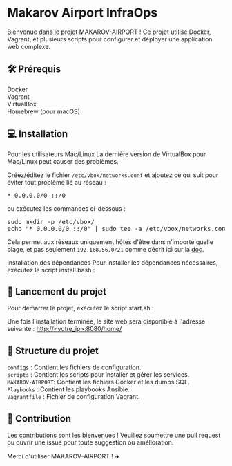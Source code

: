 # Makarov Airport InfraOps

Bienvenue dans le projet MAKAROV-AIRPORT ! Ce projet utilise Docker, Vagrant, et plusieurs scripts pour configurer et déployer une application web complexe.

## 🛠️ Prérequis 
Docker  
Vagrant  
VirtualBox  
Homebrew (pour macOS)
## 💻 Installation 
Pour les utilisateurs Mac/Linux
La dernière version de VirtualBox pour Mac/Linux peut causer des problèmes.

Créez/éditez le fichier `/etc/vbox/networks.conf` et ajoutez ce qui suit pour éviter tout problème lié au réseau :

<pre>* 0.0.0.0/0 ::/0</pre>
ou exécutez les commandes ci-dessous :
<pre>sudo mkdir -p /etc/vbox/
echo "* 0.0.0.0/0 ::/0" | sudo tee -a /etc/vbox/networks.conf</pre>

Cela permet aux réseaux uniquement hôtes d'être dans n'importe quelle plage, et pas seulement `192.168.56.0/21` comme décrit ici sur la [doc](https://discuss.hashicorp.com/t/vagrant-2-2-18-osx-11-6-cannot-create-private-network/30984/23).

Installation des dépendances
Pour installer les dépendances nécessaires, exécutez le script install.bash :

## 🚀 Lancement du projet 
Pour démarrer le projet, exécutez le script start.sh :

Une fois l'installation terminée, le site web sera disponible à l'adresse suivante : 
[http://<votre_ip>:8080/home/](http://<votre_ip>:8080/home/)

## 📁 Structure du projet 
`configs` : Contient les fichiers de configuration.  
`scripts` : Contient les scripts pour installer et gérer les services.  
`MAKAROV-AIRPORT`: Contient les fichiers Docker et les dumps SQL.  
`Playbooks` : Contient les playbooks Ansible.  
`Vagrantfile` : Fichier de configuration Vagrant.

## 🤝 Contribution 
Les contributions sont les bienvenues ! Veuillez soumettre une pull request ou ouvrir une issue pour toute suggestion ou amélioration.

Merci d'utiliser MAKAROV-AIRPORT ! ✈️